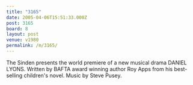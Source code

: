 ```yaml
---
title: "3165"
date: 2005-04-06T15:51:33.000Z
post: 3165
board: 8
layout: post
venue: v1980
permalink: /m/3165/
---
```

The Sinden presents the world premiere of a new musical drama DANIEL LYONS. Written by BAFTA award winning author Roy Apps from his best-selling children's novel. Music by Steve Pusey.
